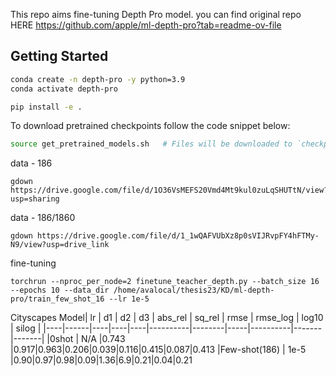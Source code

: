This repo aims fine-tuning Depth Pro model. you can find original repo HERE https://github.com/apple/ml-depth-pro?tab=readme-ov-file




## Getting Started

```bash
conda create -n depth-pro -y python=3.9
conda activate depth-pro

pip install -e .
```

To download pretrained checkpoints follow the code snippet below:
```bash
source get_pretrained_models.sh   # Files will be downloaded to `checkpoints` directory.
```

data - 186
```
gdown https://drive.google.com/file/d/1O36VsMEFS20Vmd4Mt9kul0zuLqSHUTtN/view?usp=sharing
```

data - 186/1860
```
gdown https://drive.google.com/file/d/1_1wQAFVUbXz8p0sVIJRvpFY4hFTMy-N9/view?usp=drive_link
```

fine-tuning
```
torchrun --nproc_per_node=2 finetune_teacher_depth.py --batch_size 16 --epochs 10 --data_dir /home/avalocal/thesis23/KD/ml-depth-pro/train_few_shot_16 --lr 1e-5
```
Cityscapes
Model| lr   | d1 | d2 | d3 | abs_rel | sq_rel | rmse | rmse_log | log10 | silog |
|----|------|----|----|----|----------|--------|-----|----------|-------|-------|
|0shot | N/A |0.743 |0.917|0.963|0.206|0.039|0.116|0.415|0.087|0.413
|Few-shot(186) | 1e-5 |0.90|0.97|0.98|0.09|1.36|6.9|0.21|0.04|0.21












